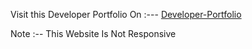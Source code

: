 Visit this Developer Portfolio On :--- [Developer-Portfolio](https://tubesanyam.github.io/Developer-Portfolio/)


Note :-- This Website Is Not Responsive
